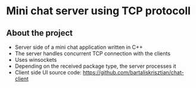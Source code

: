 # Mini chat server using TCP protocoll

## About the project

* Server side of a mini chat application written in C++
* The server handles concurrent TCP connection with the clients
* Uses winsockets
* Depending on the received package type, the server processes it
* Client side UI source code: https://github.com/bartaliskrisztian/chat-client
